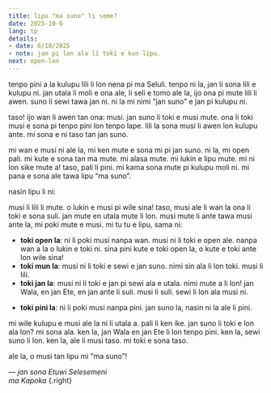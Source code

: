 ```yaml
---
title: lipu "ma suno" li seme?
date: 2025-10-6
lang: tp
details:
- date: 6/10/2025
- note: jan pi lon ala li toki e kon lipu.
next: open-lon
---
```


tenpo pini a la kulupu lili li lon nena pi ma Seluli. tenpo ni la, jan li sona lili e kulupu ni. jan utala li moli e ona ale, li seli e tomo ale la, ijo ona pi mute lili li awen. suno li sewi tawa jan ni. ni la mi nimi “jan suno” e jan pi kulupu ni.

taso! ijo wan li awen tan ona: musi. jan suno li toki e musi mute. ona li toki musi e sona pi tenpo pini lon tenpo lape. lili la sona musi li awen lon kulupu ante. mi sona e ni taso tan jan suno.

mi wan e musi ni ale la, mi ken mute e sona mi pi jan suno. ni la, mi open pali. mi kute e sona tan ma mute. mi alasa mute. mi lukin e lipu mute. mi ni lon sike mute a! taso, pali li pini. mi kama sona mute pi kulupu moli ni. mi pana e sona ale tawa lipu “ma suno”.

nasin lipu li ni:

musi li lili li mute. o lukin e musi pi wile sina! taso, musi ale li wan la ona li toki e sona suli. jan mute en utala mute li lon. musi mute li ante tawa musi ante la, mi poki mute e musi. mi tu tu e lipu, sama ni:

-  **toki open la**: ni li poki musi nanpa wan. musi ni li toki e open ale. nanpa wan a la o lukin e toki ni. sina pini kute e toki open la, o kute e toki ante lon wile sina!
- **toki mun la**: musi ni li toki e sewi e jan suno. nimi sin ala li lon toki. musi li lili.
- **toki jan la**: musi ni li toki e jan pi sewi ala e utala. nimi mute a li lon! jan Wala, en jan Ete, en jan ante li suli. musi li suli. sewi li lon ala musi ni.
* **toki pini la**: ni li poki musi nanpa pini. jan suno la, nasin ni la ale li pini.

mi wile kulupu e musi ale la ni li utala a. pali li ken ike. jan suno li toki e lon ala lon? mi sona ala. ken la, jan Wala en jan Ete li lon tenpo pini. ken la, sewi suno li lon. ken la, ale li musi taso. mi toki e sona taso.

ale la, o musi tan lipu mi “ma suno”!

_— jan sona Etuwi Selesemeni_  
_ma Kapoka_
{.right}
